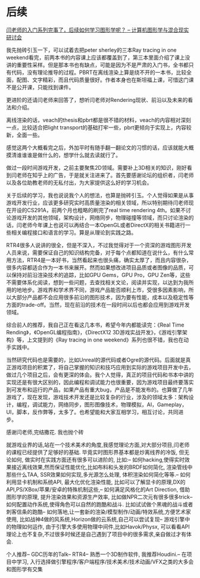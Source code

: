 # 后续

[闫老师的入门系列完事了，后续如何学习图形学呢？ – 计算机图形学与混合现实研讨会](http://games-cn.org/forums/topic/yanlaoshiderumenxiliewanshilehouxuruhexuexituxingxuene/)

我先抛砖引玉一下，可以试着去把peter sherley的三本Ray tracing in one weekend看完，前两本书的内容课上应该都覆盖到了，第三本里面介绍了课上没讲的重要性采样。但是那本书也有缺点，可能是因为不是严肃的入门书，全书都只有代码，没有理论推导的过程。PBRT在离线渲染上算是绕不开的一本书，比较全面，配图、文字精彩，而且代码质量很好。作者本身也在斯坦福上课，可惜这门课不是公开课，只能找到课件。

更进阶的还请闫老师来回答了，想听闫老师对Rendering现状、前沿以及未来的看法和介绍。

离线渲染的话，veach的thesis和pbrt都是很不错的材料，veach的内容相对深刻一点，比较适合把light transport的基础打牢一些，pbrt更倾向于实现上，内容较新，全面一些。

感觉这两个大概看完之后，外加平时有随手翻一翻论文的习惯的话，应该就能大概摸清谁谁谁是做什么的，想学什么就去读就行了。

做过一段时间游戏开发，之前主要聚焦2D领域。需要补上3D相关的知识，刚好看到闫老师在知乎上的广告，于是就关注进来了。首先要感谢论坛的组织者，闫老师以及各位助教老师的无私付出，为大家提供这么好的学习机会。

关于后续的学习，我也说说我个人的想法，也算是抛砖引玉。个人觉得如果是从事游戏开发行业，应该更多研究实时高质量渲染的相关领域，所以特别期待闫老师现在开设的CS291A，前两个月也粗略的刷完了real time rendering 4th。如果不讨论游戏开发的其他领域，架构设计，网络同步，物理碰撞等领域，而只讨论渲染的话，闫老师今年课上也说可以再结合一本OpenGL或者DirectX的相关书籍进行一些相关编程接口和语言的学习。算是从理论到实践之路。

RTR4很多人说讲的很全，但是不深入，不过我觉得对于一个资深的游戏图形开发人员来说，需要保证自己的知识结构完备，对于每个点都知道在说什么，有什么常用方法，RTR4是一本好书，当然看起来也很头痛，确实太厚了，而且内容很杂，很多内容都适合作为一本书来展开。然而如果想改进项目品质或者图像的品质，可以保持对前沿渲染技术的追踪，比如GPU Gems，GPU Pro，GPU Zen等，这些不需要体系化阅读，想到一些问题，去查找相关文论，阅读并实现，以达到为我所用的地地步。游戏界和学术界不同，游戏产品能否顺利上市，受很多因素影响，所以大部分产品都不会应用很多前沿的图形技术，因为要有性能，成本以及稳定性等方面的trade-off。当然，现在前沿的技术在一段时间以后也都会应用到游戏开发领域。

综合前人的推荐，我自己正在看这几本书，希望今年内都能读完：《Real Time Rending》，《OpenGL编程指南》，《DirectX12 3D游戏实战开发》，《游戏引擎架构》等，上文提到的《Ray tracing in one weekend》系列也很不错，我也在动手实践中。

当然研究代码也是需要的，比如Unreal的源代码或者Ogre的源代码。后面就是真正游戏项目的积累了，将自己掌握的知识和技巧应用到实际的游戏项目开发中去，做过几个项目之后，会有更深的体会。我个人觉得，真正的项目代码和书本中讲的实现还是有很大区别的，因此编程和调试能力也很重要，因为游戏项目最终要落实到可发布和运行的产品，如果产品有重大bug，产品是不能发布的。也算做了几年游戏了，现在发现，游戏技术开发还是比较复杂的行业，涉及的领域太多：架构设计，编程，调试能力，网络同步，图形图像技术，物理模拟，AI，Gameplay，UI，脚本，反作弊等，太多了。也希望能和大家互相学习，相互讨论，共同进步。

感谢闫老师,完结撒花. 我也抛个砖

就游戏业界的话,站在一个技术美术的角度,我感觉理论方面,对大部分项目,闫老师的课程已经提供了足够好的基础. 毕竟实时图形界基本都是炒离线界的冷饭, 但无论如何, 做实时在实践方面还有很多可以进阶的, 比如:– 如何hacking,使得实时效果接近离线效果,然而保证性能优化,比如布料和头发的BRDF如何简化, 渲染管线中那些什么TAA, SSR效果如何实现,多光源怎么处理, 体积渲染如何简化等等.– 如何利用显卡机制和系统API, 最大化优化渲染性能, 比如可以了解显卡的原理,DX的API,PS/XBox/苹果/安卓的特殊机制这些,– 如何满足风格化的Art Direction, 借助图形学的原理, 提升渲染效果和资源生产效率, 比如做NPR二次元有很多很多trick– 如何配置动作系统,使得角色可以自然的跑酷和战斗. 比如试试做个黑魂的战斗或者刺客信条的跑酷– 如何落地,让一套新的渲染/模型制作/动画/特效系统,方便艺术家使用, 比如战神4做的风系统,Horizon做的云系统,自己可以尝试复现– 游戏引擎中的物理如何运作, 由于引擎大多使用物理中间件,比如Havok/Physx, 可以看看API理论上也不复杂,不过很多时候还是自己遇到了项目中的很多需求,亲自做过才有体会.

个人推荐– GDC历年的Talk– RTR4– 熟悉一个3D制作软件, 我推荐Houdini.– 在项目中学习, 入行选择做引擎程序/客户端程序/技术美术/技术动画/VFX之类的大多会和图形学有交集